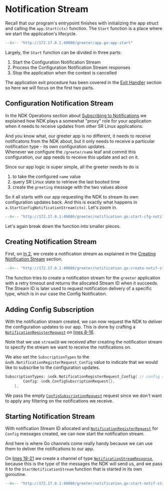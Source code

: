 # Notification Stream

Recall that our program's entrypoint finishes with initializing the app struct and calling the `app.Start(ctx)` function. The `Start` function is a place where we start the application's lifecycle.

```{.go title="greeter/app.go"}
--8<-- "http://172.17.0.1:49080/greeter/app.go:app-start"
```

Largely, the `Start` function can be divided in three parts:

1. Start the Configuration Notification Stream
2. Process the Configuration Notification Stream responses
3. Stop the application when the context is cancelled

The application exit procedure has been covered in the [Exit Handler](main.md#exit-handler) section so here we will focus on the first two parts.

## Configuration Notification Stream

In the NDK Operations section about [Subscribing to Notifications][operations-subscr-to-notif] we explained how NDK plays a somewhat "proxy" role for your application when it needs to receive updates from other SR Linux applications.

And you know what, our greeter app is no different, it needs to receive notificatons from the NDK about, but it only needs to receive a particular notification type - its own configuration updates.  
Whenever we configure the `/greeter/name` leaf and commit this configuration, our app needs to receive this update and act on it.

Since our app logic is super simple, all the greeter needs to do is

1. to take the configured `name` value
2. query SR Linux state to retrieve the last booted time
3. create the `greeting` message with the two values above

So it all starts with our app requesting the NDK to stream its own configuration updates back. And this is exactly what happens in `a.StartConfigNotificationStream(ctx)`. Let's zoom in.

```{.go title="greeter/notification.go"}
--8<-- "http://172.17.0.1:49080/greeter/notification.go:start-cfg-notif-stream"
```

Let's again break down the function into smaller pieces.

## Creating Notification Stream

First, on [ln 2](#__codelineno-1-2), we create a notification stream as explained in the [Creating Notification Stream][operations-create-notif-stream] section.

```{.go title="greeter/notification.go"}
--8<-- "http://172.17.0.1:49080/greeter/notification.go:create-notif-stream"
```

The function tries to create a notification stream for the `greeter` application with a retry timeout and returns the allocated Stream ID when it succeeds. The Stream ID is later used to request notification delivery of a specific type, which is in our case the Config Notification.

## Adding Config Subscription

With the notification stream created, we can now request the NDK to deliver the configuration updates to our app. This is done by crafting a [`NotificationRegisterRequest`][notif_reg_req_doc] on [lines 8-16](#__codelineno-1-8:16).

Note that we use `streamID` we received after creating the notification stream to specify the stream we want to receive the notifications on.

We also set the `SubscriptionTypes` to the `&ndk.NotificationRegisterRequest_Config` value to indicate that we would like to subscribe to the configuration updates.

```{.go title="greeter/notification.go, createNotificationStream func"}
SubscriptionTypes: &ndk.NotificationRegisterRequest_Config{ // config service
        Config: &ndk.ConfigSubscriptionRequest{},
    },
```

We pass the empty [`ConfigSubscriptionRequest`][cfg_sub_req_doc] request since we don't want to apply any filtering on the notifications we receive.

## Starting Notification Stream

With notification Stream ID allocated and [`NotificationRegisterRequest`][notif_reg_req_doc] for `Config` messages created, we can now start the notification stream.

And here is where Go channels come really handy because we can use them to deliver the notifications to our app.

On [lines 18-21](#__codelineno-1-18:21) we create a channel of type [`NotificationStreamResponse`][notif_stream_resp_doc], because this is the type of the messages the NDK will send us, and we pass it to the `StartNotificationStream` function that is started in its own goroutine.

```{.go title="greeter/notification.go"}
--8<-- "http://172.17.0.1:49080/greeter/notification.go:start-notif-stream"
```

[operations-subscr-to-notif]: ../../operations.md#subscribing-to-notifications
[operations-create-notif-stream]: ../../operations.md#creating-notification-stream
[notif_reg_req_doc]: https://rawcdn.githack.com/nokia/srlinux-ndk-protobufs/v0.2.0/doc/index.html#srlinux.sdk.NotificationRegisterRequest
[cfg_sub_req_doc]: https://rawcdn.githack.com/nokia/srlinux-ndk-protobufs/v0.2.0/doc/index.html#srlinux.sdk.ConfigSubscriptionRequest
[notif_stream_resp_doc]: https://rawcdn.githack.com/nokia/srlinux-ndk-protobufs/v0.2.0/doc/index.html#srlinux.sdk.NotificationStreamResponse
